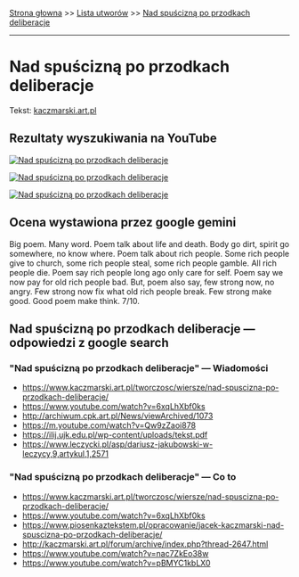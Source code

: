 [Strona głowna](../index.md) >> [Lista utworów](../list.md) >> [Nad spuścizną po przodkach deliberacje](338.md)

---

# Nad spuścizną po przodkach deliberacje

Tekst: [kaczmarski.art.pl](https://www.kaczmarski.art.pl/tworczosc/wiersze/nad-spuscizna-po-przodkach-deliberacje/)

## Rezultaty wyszukiwania na YouTube

[![Nad spuścizną po przodkach deliberacje](http://img.youtube.com/vi/09jyznodjcU/0.jpg)](https://www.youtube.com/watch?v=09jyznodjcU "16  Nad spuścizną po przodkach deliberacje Jacek Kaczmarski - YouTube")

[![Nad spuścizną po przodkach deliberacje](http://img.youtube.com/vi/u8Yy2lI_cjA/0.jpg)](https://www.youtube.com/watch?v=u8Yy2lI_cjA "Jacek Kaczmarski - Nad spuścizną po przodkach deliberacje - YouTube")

[![Nad spuścizną po przodkach deliberacje](http://img.youtube.com/vi/5j5tHPl65fg/0.jpg)](https://www.youtube.com/watch?v=5j5tHPl65fg "Jacek Kaczmarski, Zbigniew Łapiński - Nad spuścizną po przodkach deliberacje  Tekst - YouTube")

## Ocena wystawiona przez google gemini

Big poem. Many word. Poem talk about life and death. Body go dirt, spirit go somewhere, no know where. Poem talk about rich people. Some rich people give to church, some rich people steal, some rich people gamble. All rich people die. Poem say rich people long ago only care for self. Poem say we now pay for old rich people bad. But, poem also say, few strong now, no angry. Few strong now fix what old rich people break. Few strong make good. Good poem make think. 7/10.


## Nad spuścizną po przodkach deliberacje — odpowiedzi z google search

### "Nad spuścizną po przodkach deliberacje" — Wiadomości

 - <https://www.kaczmarski.art.pl/tworczosc/wiersze/nad-spuscizna-po-przodkach-deliberacje/>
 - <https://www.youtube.com/watch?v=6xqLhXbf0ks>
 - <http://archiwum.cpk.art.pl/News/viewArchived/1073>
 - <https://m.youtube.com/watch?v=Qw9zZaoi878>
 - <https://ilij.ujk.edu.pl/wp-content/uploads/tekst.pdf>
 - <https://www.leczycki.pl/asp/dariusz-jakubowski-w-leczycy,9,artykul,1,2571>

### "Nad spuścizną po przodkach deliberacje" — Co to

 - <https://www.kaczmarski.art.pl/tworczosc/wiersze/nad-spuscizna-po-przodkach-deliberacje/>
 - <https://www.youtube.com/watch?v=6xqLhXbf0ks>
 - <https://www.piosenkaztekstem.pl/opracowanie/jacek-kaczmarski-nad-spuscizna-po-przodkach-deliberacje/>
 - <http://kaczmarski.art.pl/forum/archive/index.php?thread-2647.html>
 - <https://www.youtube.com/watch?v=nac7ZkEo38w>
 - <https://www.youtube.com/watch?v=pBMYC1kbLX0>

